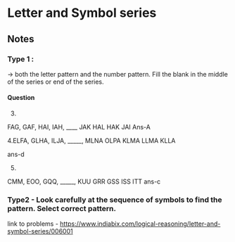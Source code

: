 # Letter and Symbol series


## Notes

### Type 1 :
-> both the letter pattern and the number pattern. Fill the blank in the middle of the series or end of the series.

#### Question

3.
FAG, GAF, HAI, IAH, ____
JAK
HAL
HAK
JAI
Ans-A


4.ELFA, GLHA, ILJA, _____, MLNA
OLPA
KLMA
LLMA
KLLA

ans-d



5.
CMM, EOO, GQQ, _____, KUU
GRR
GSS
ISS
ITT
ans-c




### Type2 - Look carefully at the sequence of symbols to find the pattern. Select correct pattern.


link to problems  - https://www.indiabix.com/logical-reasoning/letter-and-symbol-series/006001





